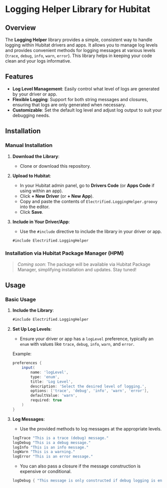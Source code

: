# Logging Helper Library for Hubitat

## Overview

The **Logging Helper** library provides a simple, consistent way to handle logging within Hubitat drivers and apps. It allows you to manage log levels and provides convenient methods for logging messages at various levels (`trace`, `debug`, `info`, `warn`, `error`). This library helps in keeping your code clean and your logs informative.

## Features

- **Log Level Management**: Easily control what level of logs are generated by your driver or app.
- **Flexible Logging**: Support for both string messages and closures, ensuring that logs are only generated when necessary.
- **Customizable**: Set the default log level and adjust log output to suit your debugging needs.

## Installation

### Manual Installation

1. **Download the Library**: 
   - Clone or download this repository.

2. **Upload to Hubitat**:
   - In your Hubitat admin panel, go to **Drivers Code** (or **Apps Code** if using within an app).
   - Click **+ New Driver** (or **+ New App**).
   - Copy and paste the contents of `Electrified.LoggingHelper.groovy` into the editor.
   - Click **Save**.

3. **Include in Your Driver/App**:
   - Use the `#include` directive to include the library in your driver or app.
   ```groovy
   #include Electrified.LoggingHelper
   ```

### Installation via Hubitat Package Manager (HPM)

> *Coming soon*: The package will be available via Hubitat Package Manager, simplifying installation and updates. Stay tuned!

## Usage

### Basic Usage

1. **Include the Library**:
   ```groovy
   #include Electrified.LoggingHelper
   ```

2. **Set Up Log Levels**:
   - Ensure your driver or app has a `logLevel` preference, typically an `enum` with values like `trace`, `debug`, `info`, `warn`, and `error`.

   Example:
   ```groovy
   preferences {
       input(
           name: 'logLevel',
           type: 'enum',
           title: 'Log Level',
           description: 'Select the desired level of logging.',
           options: ['trace', 'debug', 'info', 'warn', 'error'],
           defaultValue: 'warn',
           required: true
       )
   }
   ```

3. **Log Messages**:
   - Use the provided methods to log messages at the appropriate levels.
   ```groovy
   logTrace "This is a trace (debug) message."
   logDebug "This is a debug message."
   logInfo "This is an info message."
   logWarn "This is a warning."
   logError "This is an error message."
   ```

   - You can also pass a closure if the message construction is expensive or conditional.
   ```groovy
   logDebug { "This message is only constructed if debug logging is enabled: ${text}" }
   ```
